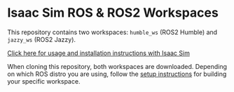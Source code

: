 # Isaac Sim ROS & ROS2 Workspaces

This repository contains two workspaces: `humble_ws` (ROS2 Humble) and `jazzy_ws` (ROS2 Jazzy). 

[Click here for usage and installation instructions with Isaac Sim](https://docs.isaacsim.omniverse.nvidia.com/5.0.0/index.html)

When cloning this repository, both workspaces are downloaded. Depending on which ROS distro you are using, follow the [setup instructions](https://docs.isaacsim.omniverse.nvidia.com/5.0.0/installation/install_ros.html#setting-up-workspaces) for building your specific workspace.